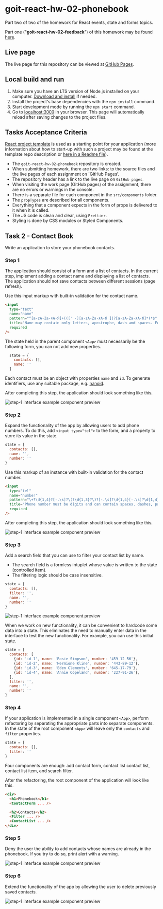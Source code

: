 #  goit-react-hw-02-phonebook

Part two of two of the homework for React events, state and forms topics.

Part one ("**goit-react-hw-02-feedback**") of this homework may be found [here](https://github.com/oleksandr-romashko/goit-react-hw-02-feedback).

## Live page

The live page for this repository can be viewed at [GitHub Pages](https://oleksandr-romashko.github.io/goit-react-hw-02-phonebook/).

## Local build and run

  1. Make sure you have an LTS version of Node.js installed on your computer. [Download and install](https://nodejs.org/en/) if needed.
  1. Install the project's base dependencies with the `npm install` command.
  1. Start development mode by running the `npm start` command.
  2. Go to [localhost:3000](http://localhost:3000/) in your browser. This page will automatically reload after saving changes to the project files.

## Tasks Acceptance Criteria

[React project template](https://github.com/goitacademy/react-homework-template/blob/main/README.en.md) is used as a starting point for your application (more information about how to start-up with such a project may be found at the template repo description or [here in a Readme file](./README.en.md)).

  * The `goit-react-hw-02-phonebook` repository is created.
  * When submitting homework, there are two links: to the source files and the live pages of each assignment on `GitHub Pages'.
  * The repository header has a link to the live page on `GitHub pages`.
  * When visiting the work page (GitHub pages) of the assignment, there are no errors or warnings in the console.
  * There is a separate file for each component in the `src/components` folder.
  * The `propTypes` are described for all components.
  * Everything that a component expects in the form of props is delivered to it when it is called.
  * The JS code is clean and clear, using `Prettier`.
  * Styling is done by CSS modules or Styled Components.

## Task 2 - Contact Book

Write an application to store your phonebook contacts.

### Step 1

The application should consist of a form and a list of contacts. In the current step, implement adding a contact name and displaying a list of contacts. The application should not save contacts between different sessions (page refresh).

Use this input markup with built-in validation for the contact name.

```html
<input
  type="text"
  name="name"
  pattern="^[a-zA-Zа-яА-Я]+(([' -][a-zA-Zа-яА-Я ])?[a-zA-Zа-яА-Я]*)*$"
  title="Name may contain only letters, apostrophe, dash and spaces. For example Adrian, Jacob Mercer, Charles de Batz de Castelmore d'Artagnan."
  required
/>
```

The state held in the parent component `<App>` must necessarily be the following form, you can not add new properties.

```javascript
  state = {
    contacts: [],
    name: ''
  }
```

Each contact must be an object with properties `name` and `id`. To generate identifiers, use any suitable package, e.g. [nanoid](https://www.npmjs.com/package/nanoid).

After completing this step, the application should look something like this.

<p align="left">
  <img max-width="960" src="./assets/tasks/step-1.png" alt="step-1 interface example component preview">
</p>

### Step 2

Expand the functionality of the app by allowing users to add phone numbers. 
To do this, add `<input type="tel">` to the form, and a property to store its value in the state.

```javascript
state = {
  contacts: [],
  name: '',
  number: ''
}
```

Use this markup of an instance with built-in validation for the contact number.

```html
<input
  type="tel"
  name="number"
  pattern="\+?\d{1,4}?[-.\s]?\(?\d{1,3}?\)?[-.\s]?\d{1,4}[-.\s]?\d{1,4}[-.\s]?\d{1,9}"
  title="Phone number must be digits and can contain spaces, dashes, parentheses and can start with +"
  required
/>
```

After completing this step, the application should look something like this.

<p align="left">
  <img max-width="960" src="./assets/tasks/step-2.png" alt="step-1 interface example component preview">
</p>

### Step 3

Add a search field that you can use to filter your contact list by name.

  * The search field is a formless intuplet whose value is written to the state (controlled item).
  * The filtering logic should be case insensitive.

```javascript
state = {
  contacts: [],
  filter: '',
  name: '',
  number: ''
}
```

<p align="left">
  <img max-width="960" src="./assets/tasks/step-3.gif" alt="step-1 interface example component preview">
</p>

When we work on new functionality, it can be convenient to hardcode some data into a state. This eliminates the need to manually enter data in the interface to test the new functionality. For example, you can use this initial state.

```javascript
state = {
  contacts: [
    {id: 'id-1', name: 'Rosie Simpson', number: '459-12-56'},
    {id: 'id-2', name: 'Hermione Kline', number: '443-89-12'},
    {id: 'id-3', name: 'Eden Clements', number: '645-17-79'},
    {id: 'id-4', name: 'Annie Copeland', number: '227-91-26'},
  ],
  filter: '',
  name: '',
  number: ''
}
```

### Step 4

If your application is implemented in a single component `<App>`, perform refactoring by separating the appropriate parts into separate components. In the state of the root component `<App>` will leave only the `contacts` and `filter` properties.

```javascript
state = {
  contacts: [],
  filter: ''
}
```

Four components are enough: add contact form, contact list contact list, contact list item, and search filter.

After the refactoring, the root component of the application will look like this.

```html
<div>
  <h1>Phonebook</h1>
  <ContactForm ... />

  <h2>Contacts</h2>
  <Filter ... />
  <ContactList ... />
</div>
```

### Step 5

Deny the user the ability to add contacts whose names are already in the phonebook. If you try to do so, print alert with a warning.

<p align="left">
  <img max-width="960" src="./assets/tasks/step-5.png" alt="step-1 interface example component preview">
</p>

### Step 6

Extend the functionality of the app by allowing the user to delete previously saved contacts.

<p align="left">
  <img max-width="960" src="./assets/tasks/step-6.gif" alt="step-1 interface example component preview">
</p>